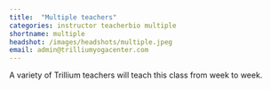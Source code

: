 ```yaml
---
title:  "Multiple teachers"
categories: instructor teacherbio multiple
shortname: multiple
headshot: /images/headshots/multiple.jpeg
email: admin@trilliumyogacenter.com
---
```

A variety of Trillium teachers will teach this class from week to week.
